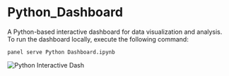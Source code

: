 # Python_Dashboard
A Python-based interactive dashboard for data visualization and analysis.
To run the dashboard locally, execute the following command:
```
panel serve Python Dashboard.ipynb
```
![Python Interactive Dash](https://github.com/Mohd-Kashif-Shaikh/Python_Dashboard/assets/138367593/8c4e5e73-e004-406e-87e9-9012b3e2de25)

